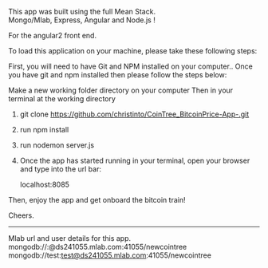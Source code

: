 This app was built using the full Mean Stack. 
<br>
Mongo/Mlab, Express, Angular and Node.js !

For the angular2 front end.

To load this application on your machine, please take these following steps:

First, you will need to have Git and NPM installed on your computer..
Once you have git and npm installed then please follow the steps below:

Make a new working folder directory on your computer
Then in your terminal at the working directory
1. git clone https://github.com/christinto/CoinTree_BitcoinPrice-App-.git

2. run   npm install

3. run   nodemon server.js

4. Once the app has started running in your terminal, open your browser and type into the url bar:
   
    localhost:8085

Then, enjoy the app and get onboard the bitcoin train! 

Cheers.

-----------------------------------------------------------

Mlab url and user details for this app.
mongodb://<dbuser>:<dbpassword>@ds241055.mlab.com:41055/newcointree
mongodb://test:test@ds241055.mlab.com:41055/newcointree
